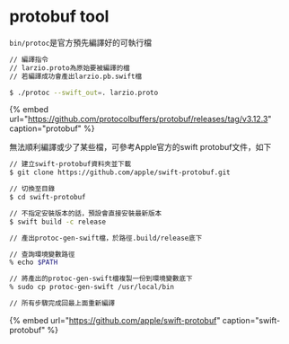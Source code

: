 # protobuf tool

`bin/protoc`是官方預先編譯好的可執行檔

```bash
// 編譯指令
// larzio.proto為原始要被編譯的檔
// 若編譯成功會產出larzio.pb.swift檔

$ ./protoc --swift_out=. larzio.proto
```

{% embed url="https://github.com/protocolbuffers/protobuf/releases/tag/v3.12.3" caption="protobuf" %}

無法順利編譯或少了某些檔，可參考Apple官方的swift protobuf文件，如下

```bash
// 建立swift-protobuf資料夾並下載
$ git clone https://github.com/apple/swift-protobuf.git

// 切換至目錄
$ cd swift-protobuf

// 不指定安裝版本的話，預設會直接安裝最新版本
$ swift build -c release

// 產出protoc-gen-swift檔，於路徑.build/release底下

// 查詢環境變數路徑
% echo $PATH

// 將產出的protoc-gen-swift檔複製一份到環境變數底下
% sudo cp protoc-gen-swift /usr/local/bin

// 所有步驟完成回最上面重新編譯
```



{% embed url="https://github.com/apple/swift-protobuf" caption="swift-protobuf" %}





